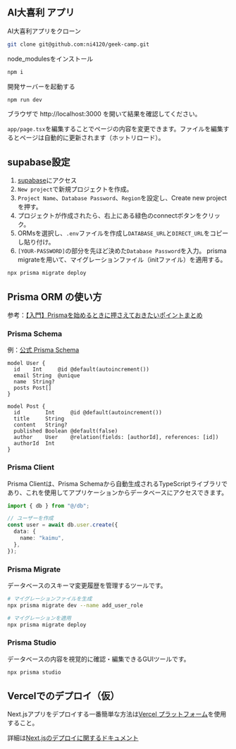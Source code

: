 ## AI大喜利 アプリ

AI大喜利アプリをクローン

```bash
git clone git@github.com:ni4120/geek-camp.git
```

node_modulesをインストール

```bash
npm i
```

開発サーバーを起動する

```bash
npm run dev
```

ブラウザで http://localhost:3000 を開いて結果を確認してください。

`app/page.tsx`を編集することでページの内容を変更できます。ファイルを編集するとページは自動的に更新されます（ホットリロード）。

## supabase設定

1. [supabase](https://supabase.com/)にアクセス
2. `New project`で新規プロジェクトを作成。
3. `Project Name`、`Database Password`、`Region`を設定し、Create new projectを押す。
4. プロジェクトが作成されたら、右上にある緑色のconnectボタンをクリック。
5. ORMsを選択し、`.env`ファイルを作成し`DATABASE_URL`と`DIRECT_URL`をコピーし貼り付け。
6. `[YOUR-PASSWORD]`の部分を先ほど決めた`Database Password`を入力。
   prisma migrateを用いて、マイグレーションファイル（initファイル）を適用する。

```bash
npx prisma migrate deploy
```

## Prisma ORM の使い方

参考：[【入門】Prismaを始めるときに押さえておきたいポイントまとめ
](https://zenn.dev/shintaro/articles/e649722e41af4f)

### Prisma Schema

例：[公式 Prisma Schema](https://www.prisma.io/docs/orm/prisma-schema/overview)

```prisma
model User {
  id    Int     @id @default(autoincrement())
  email String  @unique
  name  String?
  posts Post[]
}

model Post {
  id        Int     @id @default(autoincrement())
  title     String
  content   String?
  published Boolean @default(false)
  author    User    @relation(fields: [authorId], references: [id])
  authorId  Int
}
```

### Prisma Client

Prisma Clientは、Prisma Schemaから自動生成されるTypeScriptライブラリであり、これを使用してアプリケーションからデータベースにアクセスできます。

```typescript
import { db } from "@/db";

// ユーザーを作成
const user = await db.user.create({
  data: {
    name: "kaimu",
  },
});
```

### Prisma Migrate

データベースのスキーマ変更履歴を管理するツールです。

```bash
# マイグレーションファイルを生成
npx prisma migrate dev --name add_user_role

# マイグレーションを適用
npx prisma migrate deploy
```

### Prisma Studio

データベースの内容を視覚的に確認・編集できるGUIツールです。

```bash
npx prisma studio
```

## Vercelでのデプロイ（仮）

Next.jsアプリをデプロイする一番簡単な方法は[Vercel プラットフォーム](https://vercel.com/new?utm_medium=default-template&filter=next.js&utm_source=create-next-app&utm_campaign=create-next-app-readme)を使用すること。

詳細は[Next.jsのデプロイに関するドキュメント](https://nextjs.org/docs/app/building-your-application/deploying)
